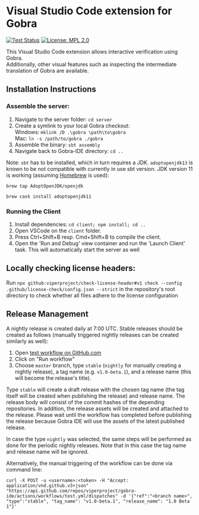 # Visual Studio Code extension for Gobra

[![Test Status](https://github.com/viperproject/gobra-ide/workflows/test/badge.svg?branch=master)](https://github.com/viperproject/gobra-ide/actions?query=workflow%3Atest+branch%3Amaster)
[![License: MPL 2.0](https://img.shields.io/badge/License-MPL%202.0-brightgreen.svg)](./LICENSE)

This Visual Studio Code extension allows interactive verification using Gobra.  
Additionally, other visual features such as inspecting the intermediate
translation of Gobra are available.


## Installation Instructions

### Assemble the server:
1. Navigate to the server folder: `cd server`
2. Create a symlink to your local Gobra checkout:  
   Windows: `mklink /D .\gobra \path\to\gobra`  
   Mac: `ln -s /path/to/gobra ./gobra`
3. Assemble the binary: `sbt assembly`
4. Navigate back to Gobra-IDE directory: `cd ..`

Note: `sbt` has to be installed, which in turn requires a JDK.
`adoptopenjdk13` is known to be not compatible with currently in
use sbt version.
JDK version 11 is working (assuming [Homebrew](https://brew.sh) is used):

`brew tap AdoptOpenJDK/openjdk`

`brew cask install adoptopenjdk11`

### Running the Client
1. Install dependencies: `cd client; npm install; cd ..`
2. Open VSCode on the `client` folder.
3. Press Ctrl+Shift+B resp. Cmd+Shift+B to compile the client.
4. Open the 'Run and Debug' view container and run the 'Launch Client' task.
    This will automatically start the server as well

## Locally checking license headers:
Run `npx github:viperproject/check-license-header#v1 check --config .github/license-check/config.json --strict` in the repository's root directory to check whether all files adhere to the license configuration

## Release Management
A nightly release is created daily at 7:00 UTC.
Stable releases should be created as follows (manually triggered nightly releases can be created similarly as well):
1. Open [test workflow on GitHub.com](https://github.com/viperproject/gobra-ide/actions?query=workflow%3Atest)
2. Click on "Run workflow"
3. Choose `master` branch, type `stable` (`nightly` for manually creating a nightly release), a tag name (e.g. `v1.0-beta.1`), and a release name (this will become the release's title).

Type `stable` will create a draft release with the chosen tag name (the tag itself will be created when publishing the release) and release name.
The release body will consist of the commit hashes of the depending repositories.
In addition, the release assets will be created and attached to the release.
Please wait until the workflow has completed before publishing the release because Gobra IDE will use the assets of the latest published release.

In case the type `nightly` was selected, the same steps will be performed as done for the periodic nightly releases.
Note that in this case the tag name and release name will be ignored.

Alternatively, the manual triggering of the workflow can be done via command line:
```
curl -X POST -u <username>:<token> -H "Accept: application/vnd.github.v3+json" "https://api.github.com/repos/viperproject/gobra-ide/actions/workflows/test.yml/dispatches" -d '{"ref":"<branch name>", "type":"stable", "tag_name": "v1.0-beta.1", "release_name": "1.0 Beta 1"}'
```
